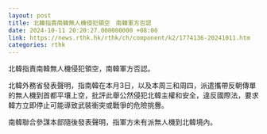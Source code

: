 ```yaml
---
layout: post
title: 北韓指責南韓無人機侵犯領空　南韓軍方否認
date: 2024-10-11 20:20:27.000000000 +08:00
link: https://news.rthk.hk/rthk/ch/component/k2/1774136-20241011.htm
categories: rthk
---
```


北韓指責南韓無人機侵犯領空，南韓軍方否認。

北韓外務省發表聲明，指南韓在本月3日，以及本周三和周四，派遣攜帶反朝傳單的無人機到首都平壤上空，批評此舉公然侵犯北韓主權和安全，違反國際法，要求韓方立即停止可能導致武裝衝突或戰爭的危險挑釁。

南韓聯合參謀本部隨後發表聲明，指軍方未有派無人機到北韓境內。
